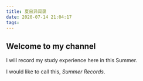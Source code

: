 ```yaml
---
title: 夏日异闻录
date: 2020-07-14 21:04:17
tags:
---
```


## Welcome to my channel

I will record my study experience here in this Summer.

I would like to call this, *Summer Records*.
